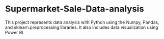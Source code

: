 # Supermarket-Sale-Data-analysis
This project represents data analysis with Python using the Numpy, Pandas, and sklearn.preprocessing libraries. It also includes data visualization using Power BI.
